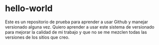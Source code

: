 # hello-world
Este es un repositorio de prueba para aprender a usar Github y manejar versionado alguna vez.
Quiero aprender a usar este sistema de versionado para mejorar la calidad de mi trabajo y que no se me mezclen todas las versiones de los sitios que creo. 
